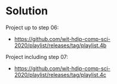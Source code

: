 # Solution

Project up to step 06:

- <https://github.com/wit-hdip-comp-sci-2020/playlist/releases/tag/playlist.4b>

Project including step 07:

- <https://github.com/wit-hdip-comp-sci-2020/playlist/releases/tag/playlist.4c>

